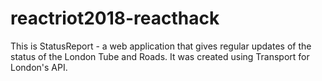# reactriot2018-reacthack

This is StatusReport - a web application that gives regular updates of the status of the London Tube and Roads. It was created using Transport for London's API.
